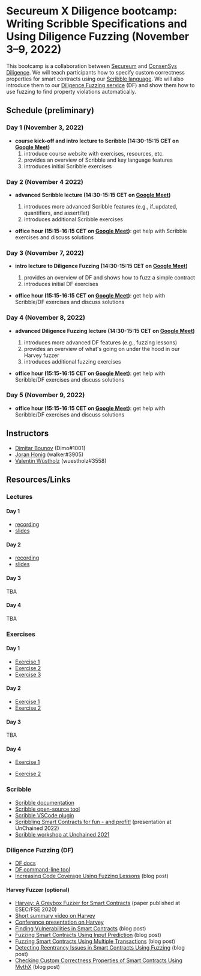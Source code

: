 # Secureum X Diligence bootcamp: Writing Scribble Specifications and Using Diligence Fuzzing (November 3–9, 2022)

This bootcamp is a collaboration between [Secureum](https://www.secureum.xyz) and [ConsenSys Diligence](https://consensys.net/diligence). We will teach participants how to specify custom correctness properties for smart contracts using our [Scribble language](https://consensys.net/diligence/scribble). We will also introduce them to our [Diligence Fuzzing service](https://consensys.net/diligence/fuzzing) (DF) and show them how to use fuzzing to find property violations automatically.


## Schedule (preliminary)

### Day 1 (November 3, 2022)

- **course kick-off and intro lecture to Scribble (14:30-15:15 CET on [Google Meet](meet.google.com/cbf-pvku-yfg))**
  1) introduce course website with exercises, resources, etc.
  2) provides an overview of Scribble and key language features
  3) introduces initial Scribble exercises


### Day 2 (November 4 2022)

- **advanced Scribble lecture (14:30-15:15 CET on [Google Meet](meet.google.com/cbf-pvku-yfg))**
  1) introduces more advanced Scribble features (e.g., if_updated, quantifiers, and assert/let)
  2) introduces additional Scribble exercises

- **office hour (15:15-16:15 CET on [Google Meet](meet.google.com/cbf-pvku-yfg))**: get help with Scribble exercises and discuss solutions


### Day 3 (November 7, 2022)

- **intro lecture to Diligence Fuzzing (14:30-15:15 CET on [Google Meet](meet.google.com/cbf-pvku-yfg))**
  1) provides an overview of DF and shows how to fuzz a simple contract
  2) introduces initial DF exercises

- **office hour (15:15-16:15 CET on [Google Meet](meet.google.com/cbf-pvku-yfg))**: get help with Scribble/DF exercises and discuss solutions


### Day 4 (November 8, 2022)

- **advanced Diligence Fuzzing lecture (14:30-15:15 CET on [Google Meet](meet.google.com/cbf-pvku-yfg))**
  1) introduces more advanced DF features (e.g., fuzzing lessons)
  2) provides an overview of what's going on under the hood in our Harvey fuzzer
  3) introduces additional fuzzing exercises

- **office hour (15:15-16:15 CET on [Google Meet](meet.google.com/cbf-pvku-yfg))**: get help with Scribble/DF exercises and discuss solutions


### Day 5 (November 9, 2022)

- **office hour (15:15-16:15 CET on [Google Meet](meet.google.com/cbf-pvku-yfg))**: get help with Scribble/DF exercises and discuss solutions


## Instructors

- [Dimitar Bounov](https://github.com/cd1m0) (Dimo#1001)
- [Joran Honig](https://joranhonig.nl) (walker#3905)
- [Valentin Wüstholz](http://www.wuestholz.com) (wuestholz#3558)


## Resources/Links

### Lectures

#### Day 1

- [recording](https://drive.google.com/file/d/1umkVxO3xX6Vu6cslWJ5xEZCXW7jQCC9o/view?usp=sharing)
- [slides](https://github.com/ConsenSys/secureum-diligence-bootcamp/blob/main/day1/lecture1.pdf)


#### Day 2

- [recording](https://drive.google.com/file/d/1DJpwduUkgO5gutFJK70sFOOq3L8XDz7M/view?usp=sharing)
- [slides](https://github.com/ConsenSys/secureum-diligence-bootcamp/blob/main/day2/lecture2.pdf)


#### Day 3

TBA


#### Day 4

TBA


### Exercises

#### Day 1

- [Exercise 1](https://github.com/ConsenSys/secureum-diligence-bootcamp/tree/main/day1/exercise1)
- [Exercise 2](https://github.com/ConsenSys/secureum-diligence-bootcamp/tree/main/day1/exercise2)
- [Exercise 3](https://github.com/ConsenSys/secureum-diligence-bootcamp/tree/main/day1/exercise3)


#### Day 2

- [Exercise 1](https://github.com/ConsenSys/secureum-diligence-bootcamp/tree/main/day2/exercise1)
- [Exercise 2](https://github.com/ConsenSys/secureum-diligence-bootcamp/tree/main/day2/exercise2)


#### Day 3

TBA


#### Day 4

- [Exercise 1](https://github.com/ConsenSys/secureum-diligence-bootcamp/tree/main/day4/exercise1)

- [Exercise 2](https://github.com/ConsenSys/secureum-diligence-bootcamp/tree/main/day4/exercise2)


### Scribble

- [Scribble documentation](https://docs.scribble.codes)
- [Scribble open-source tool](https://github.com/ConsenSys/Scribble)
- [Scribble VSCode plugin](https://marketplace.visualstudio.com/items?itemName=diligence.vscode-scribble)
- [Scribbling Smart Contracts for fun - and profit!](https://www.youtube.com/watch?v=gGOK8CXdrGs) (presentation at UnChained 2022)
- [Scribble workshop at Unchained 2021](https://www.youtube.com/watch?v=zWgb5OqBQxY)


### Diligence Fuzzing (DF)

- [DF docs](https://fuzzing-docs.diligence.tools)
- [DF command-line tool](https://github.com/ConsenSys/diligence-fuzzing)
- [Increasing Code Coverage Using Fuzzing Lessons](https://consensys.net/diligence/blog/2022/10/increasing-code-coverage-using-fuzzing-lessons) (blog post)


#### Harvey Fuzzer (optional)

- [Harvey: A Greybox Fuzzer for Smart Contracts](https://mariachris.github.io/Pubs/FSE-2020-Harvey.pdf) (paper published at ESEC/FSE 2020)
- [Short summary video on Harvey](https://www.youtube.com/watch?v=Wv-uIknuhgs)
- [Conference presentation on Harvey](https://www.youtube.com/watch?v=Wv-uIknuhgs)
- [Finding Vulnerabilities in Smart Contracts](https://medium.com/consensys-diligence/finding-vulnerabilities-in-smart-contracts-175c56affe2) (blog post)
- [Fuzzing Smart Contracts Using Input Prediction](https://medium.com/consensys-diligence/fuzzing-smart-contracts-using-input-prediction-29b30ba8055c) (blog post)
- [Fuzzing Smart Contracts Using Multiple Transactions](https://medium.com/consensys-diligence/fuzzing-smart-contracts-using-multiple-transactions-51471e4b3c69) (blog post)
- [Detecting Reentrancy Issues in Smart Contracts Using Fuzzing](https://medium.com/consensys-diligence/detecting-reentrancy-issues-in-smart-contracts-using-fuzzing-e81474ba3a2e) (blog post)
- [Checking Custom Correctness Properties of Smart Contracts Using MythX](https://medium.com/consensys-diligence/checking-custom-correctness-properties-of-smart-contracts-using-mythx-25cbac5d7852) (blog post)
